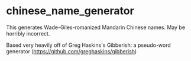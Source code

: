 chinese_name_generator
======================

This generates Wade-Giles-romanized Mandarin Chinese names. May be horribly incorrect.

Based very heavily off of Greg Haskins's Gibberish: a pseudo-word generator (https://github.com/greghaskins/gibberish)
